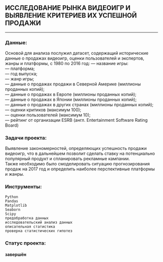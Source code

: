 ## ИССЛЕДОВАНИЕ РЫНКА ВИДЕОИГР И ВЫЯВЛЕНИЕ КРИТЕРИЕВ ИХ УСПЕШНОЙ ПРОДАЖИ

---

### Данные:
Основой для анализа послужил датасет, содержащий исторические данные о продажах видеоигр, оценки пользователей и экспертов, жанры и платформы, с 1980 по 2016 год:
    — название игры:  
    — платформа;  
    — год выпуска;  
    — жанр игры;  
    — данные о продажах продажи в Северной Америке (миллионы проданных копий);  
    — данные о продажах в Европе (миллионы проданных копий);  
    — данные о продажах в Японии (миллионы проданных копий);  
    — данные о продажах в других странах (миллионы проданных копий);  
    — оценки критиков (максимум 100);  
    — оценки пользователей (максимум 10);  
    — рейтинг от организации ESRB (англ. Entertainment Software Rating Board)

### Задачи проекта:

Выявление закономерностей, определяющих успешность продажи видеоигр, что в дальнейшем позволит сделать ставку на потенциально популярный продукт и спланировать рекламные кампании.  
Также необходимо было смоделировать ситуацию прогнозирования продаж на 2017 год и определить наиболее перспективные платформы и жанры.

### Инструменты:

    Python
    Pandas
    Matplotlib
    Seaborn
    Scipy
    предобработка данных
    исследовательский анализ данных
    описательная статистика
    проверка статистических гипотез
    
### Статус проекта:
#### завершён
